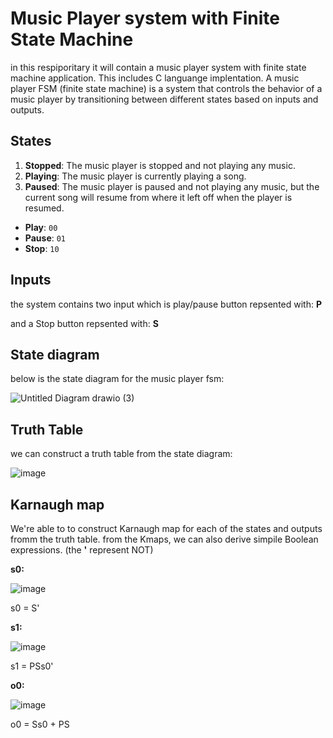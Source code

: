 # Music Player system with Finite State Machine

in this respiporitary it will contain a music player system with finite state machine application. This includes C languange implentation.
A music player FSM (finite state machine) is a system that controls the behavior of a music player by transitioning between different states based on inputs and outputs.

## States

1.  **Stopped**: The music player is stopped and not playing any music.
2.  **Playing**: The music player is currently playing a song.
3.  **Paused**: The music player is paused and not playing any music, but the current song will resume from where it left off when the player is resumed.

-   **Play**: `00`
-   **Pause**: `01`
-   **Stop**: `10`

## Inputs
the system contains two input which is play/pause button repsented with: **P** 

and a Stop button repsented with: **S**

## State diagram
below is the state diagram for the music player fsm:

![Untitled Diagram drawio (3)](https://user-images.githubusercontent.com/114371959/211205623-594dd547-4518-40a9-ae37-0f0261646d9c.png)

## Truth Table
we can construct a truth table from the state diagram:

![image](https://user-images.githubusercontent.com/114371959/210586156-4bb64dce-6f8d-4546-91e9-7674de9fa159.png)

## Karnaugh map
We're able to to construct Karnaugh map for each of the states and outputs fromm the truth table.
from the Kmaps, we can also derive simpile Boolean expressions.
(the **'** represent NOT)

**s0:**

![image](https://user-images.githubusercontent.com/114371959/210587166-1a27036b-507e-40bd-935d-14dcba2087a1.png)

s0 = S'

**s1:**

![image](https://user-images.githubusercontent.com/114371959/210587332-9f106c2b-94ce-4b11-9e82-198e652ecbc8.png)

s1 = PSs0'

**o0:**

![image](https://user-images.githubusercontent.com/114371959/210587495-80637f47-3c78-4b8c-82ef-f3ebeefaeead.png)

o0 = Ss0 + PS

